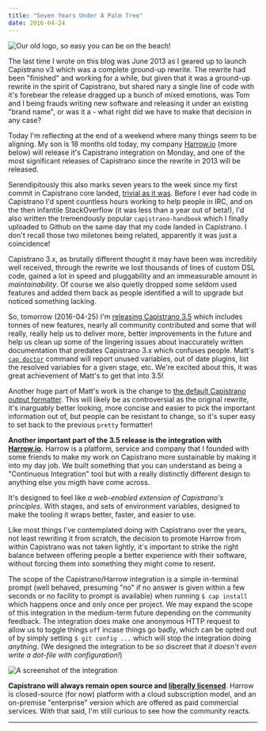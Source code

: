 ```yaml
---
title: "Seven Years Under A Palm Tree"
date: 2016-04-24
---
```


![Our old logo, so easy you can be on the beach!](/img/2016-04-24-seven-years/capistrano-logo-big.png)

The last time I wrote on this blog was June 2013 as I geared up to launch
Capistrano v3 which was a complete ground-up rewrite. The rewrite had been
"finished" and working for a while, but given that it was a ground-up rewrite
in the spirit of Capistrano, but shared nary a single line of code with it's
forebear the release dragged up a bunch of mixed emotions, was Tom and I being
frauds writing new software and releasing it under an existing "brand name", or
was it a - what right did we have to make that decision in any case?

Today I'm reflecting at the end of a weekend where many things seem to be
aligning. My son is 18 months old today, my company [Harrow.io][1] (more below)
will release it's Capistrano integration on Monday, and one of the most
significant releases of Capistrano since the rewrite in 2013 will be released.

Serendipitously this also marks seven years to the week since my first commit
in Capistrano core landed, [trivial as it was][2]. Before I ever had code in
Capistrano I'd spent countless hours working to help people in IRC, and on the
then infantile StackOverflow (it was less than a year out of beta!), I'd also
written the tremendously popular `capistrano-handbook` which I finally uploaded
to Github on the same day that my code landed in Capistrano. I don't recall
those two miletones being related, apparently it was just a coincidence!

Capistrano 3.x, as brutally different thought it may have been was incredibly
well received, through the rewrite we lost thousands of lines of custom DSL
code, gained a lot in speed and pluggability and an immeasurable amount in
*maintainability*. Of course we also quietly dropped some seldom used features
and added them back as people identified a will to upgrade but noticed
something lacking.

So, tomorrow (2016-04-25) I'm [releasing Capistrano 3.5][3] which includes
tonnes of new features, nearly all community contributed and some that will
really, really help us to deliver more, better improvements in the future and
help us clean up some of the lingering issues about inaccurately written
documentation that predates Capistrano 3.x which confuses people. Matt's [`cap
doctor`][4] command will report unused variables, out of date plugins, list the
resolved variables for a given stage, etc. We're excited about this, it was
great achievement of Matt's to get that into 3.5!

Another huge part of Matt's work is the change to [the default Capistrano
output formatter][5]. This will likely be as controversial as the original
rewrite, it's inarguably better looking, more concise and easier to pick the
important information out of, but people can be resistant to change, so it's
super easy to set back to the previous `pretty` formatter!

**Another important part of the 3.5 release is the integration with
[Harrow.io][1].** Harrow is a platform, service and company that I founded with
some friends to make my work on Capistrano more sustainable by making it into
my day job. We built something that you can understand as being a "Continuous
Integration" tool but with a really distinctly different design to anything
else you migth have come across.

It's designed to feel like *a web-enabled extension of Capistrano's principles*.
With stages, and sets of environment variables, designed to make the tooling it
wraps better, faster, and easier to use.

Like most things I've contemplated doing with Capistrano over the years, not
least rewriting it from scratch, the decision to promote Harrow from within
Capistrano was not taken lightly, it's important to strike the right balance
between offering people a better experience with their software, without
forcing them into something they might come to resent.

The scope of the Capistrano/Harrow integration is a simple in-terminal prompt
(well behaved, presuming "no" if no answer is given within a few seconds or no
facility to prompt is available) when running `$ cap install` which happens
once and only once per project. We may expand the scope of this integration in
the medium-term future depending on the community feedback. The integration
does make one anonymous HTTP request to allow us to toggle things `off` incase
things go badly, which can be opted out of by simply setting `$ git config ...`
which will stop the integration doing *anything*. (We designed the integration
to be *so* discreet that *it doesn't even write a dot-file with
configuration!*)

![A screenshot of the integration](/img/2016-04-24-seven-years/integration-screenshot.png)

**Capistrano will always remain open source and [liberally licensed][6]**. Harrow
is closed-source (for now) platform with a cloud subscription model, and an
on-premise "enterprise" version which are offered as paid commercial services. With that
said, I'm still curious to see how the community reacts.

---

[1]: https://www.harrow.io/
[2]: https://github.com/capistrano/capistrano/commit/0713ae6d4d2b5b0cb801d494123af5cf6199b717
[3]: https://github.com/capistrano/capistrano/milestones/3.5.0
[4]: https://github.com/capistrano/capistrano/pull/1642
[5]: https://github.com/mattbrictson/airbrussh
[6]: https://github.com/capistrano/capistrano/blob/master/LICENSE.txt
